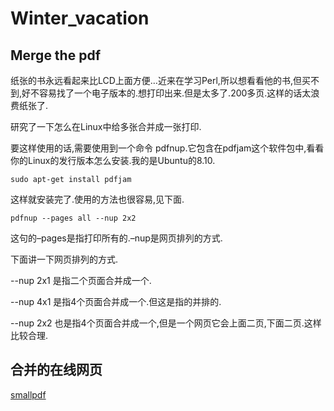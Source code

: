 # Winter_vacation

## Merge the pdf

纸张的书永远看起来比LCD上面方便…近来在学习Perl,所以想看看他的书,但买不到,好不容易找了一个电子版本的.想打印出来.但是太多了.200多页.这样的话太浪费纸张了.

研究了一下怎么在Linux中给多张合并成一张打印.

要这样使用的话,需要使用到一个命令 pdfnup.它包含在pdfjam这个软件包中,看看你的Linux的发行版本怎么安装.我的是Ubuntu的8.10.

`sudo apt-get install pdfjam`

这样就安装完了.使用的方法也很容易,见下面.

`pdfnup --pages all --nup 2x2`  

这句的–pages是指打印所有的.–nup是网页排列的方式.

下面讲一下网页排列的方式.

--nup 2x1 是指二个页面合并成一个.

--nup 4x1 是指4个页面合并成一个.但这是指的并排的.

--nup 2x2 也是指4个页面合并成一个,但是一个网页它会上面二页,下面二页.这样比较合理.

## 合并的在线网页
[smallpdf](http://smallpdf.com/cn/merge-pdf)

